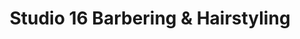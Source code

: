 ---
title: "Studio 16 Barbering & Hairstyling"
url: /smiths-falls/studio-16-barbering-und-hairstyling/
shop: Friseur
---